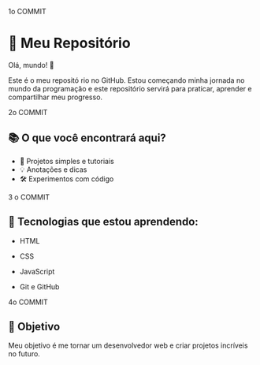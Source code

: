 1o COMMIT
 
# 🚀 Meu Repositório
 
Olá, mundo! 👋
 
Este é o meu repositó rio no GitHub. Estou começando minha jornada no mundo da 
programação e este repositório servirá para praticar, aprender 
e compartilhar meu progresso.

2o COMMIT
 
## 📚 O que você encontrará aqui?
 
- 📝 Projetos simples e tutoriais
- 💡 Anotações e dicas
- 🛠️ Experimentos com código

3 o COMMIT
 
## 🌱 Tecnologias que estou aprendendo:
 
- HTML

- CSS

- JavaScript

- Git e GitHub
 
4o COMMIT
 
## 🎯 Objetivo
 
Meu objetivo é me tornar um desenvolvedor web e criar projetos incríveis no futuro.
